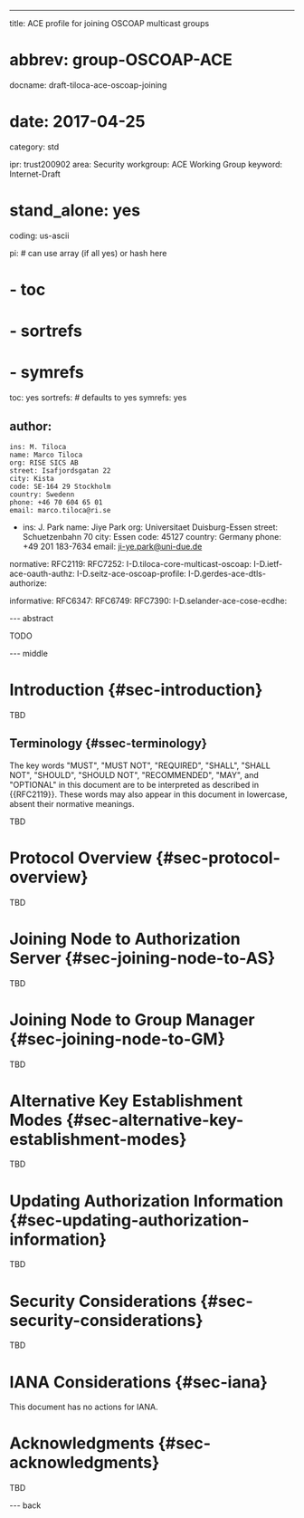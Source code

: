 ---
title: ACE profile for joining OSCOAP multicast groups
# abbrev: group-OSCOAP-ACE
docname: draft-tiloca-ace-oscoap-joining
# date: 2017-04-25
category: std

ipr: trust200902
area: Security
workgroup: ACE Working Group
keyword: Internet-Draft

# stand_alone: yes

coding: us-ascii

pi:    # can use array (if all yes) or hash here
#  - toc
#  - sortrefs
#  - symrefs
toc: yes
sortrefs:   # defaults to yes
symrefs: yes


author:
 -
    ins: M. Tiloca
    name: Marco Tiloca
    org: RISE SICS AB
    street: Isafjordsgatan 22
    city: Kista
    code: SE-164 29 Stockholm
    country: Swedenn
    phone: +46 70 604 65 01
    email: marco.tiloca@ri.se

 -
    ins: J. Park
    name: Jiye Park
    org: Universitaet Duisburg-Essen
    street: Schuetzenbahn 70
    city: Essen
    code: 45127
    country: Germany
    phone: +49 201 183-7634
    email: ji-ye.park@uni-due.de

normative:
  RFC2119:
  RFC7252:
  I-D.tiloca-core-multicast-oscoap:
  I-D.ietf-ace-oauth-authz:
  I-D.seitz-ace-oscoap-profile:
  I-D.gerdes-ace-dtls-authorize:

informative:
  RFC6347:
  RFC6749:
  RFC7390:
  I-D.selander-ace-cose-ecdhe:

--- abstract

TODO

--- middle

# Introduction {#sec-introduction}

TBD

## Terminology {#ssec-terminology}

The key words "MUST", "MUST NOT", "REQUIRED", "SHALL", "SHALL NOT", "SHOULD", "SHOULD NOT", "RECOMMENDED", "MAY", and "OPTIONAL" in this document are to be interpreted as described in {{RFC2119}}. These words may also appear in this document in lowercase, absent their normative meanings.

TBD

# Protocol Overview {#sec-protocol-overview}

TBD

# Joining Node to Authorization Server {#sec-joining-node-to-AS}

TBD

# Joining Node to Group Manager {#sec-joining-node-to-GM}

TBD

# Alternative Key Establishment Modes {#sec-alternative-key-establishment-modes}

TBD

# Updating Authorization Information {#sec-updating-authorization-information}

TBD

# Security Considerations {#sec-security-considerations}

TBD

# IANA Considerations {#sec-iana}

This document has no actions for IANA.

# Acknowledgments {#sec-acknowledgments}

TBD

--- back
